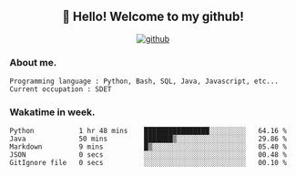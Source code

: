 <h2 align="center">👋 Hello! Welcome to my github! </h2>
<p align="center">
  <a href="https://github.com/usergwen"><img src="https://img.shields.io/badge/GitHub-24292e" alt="github"></a>
</p>

### About me.

```Plain Text
Programming language : Python, Bash, SQL, Java, Javascript, etc...
Current occupation : SDET
```
### Wakatime in week.

<!--START_SECTION:waka-->

```text
Python           1 hr 48 mins    ████████████████░░░░░░░░░   64.16 %
Java             50 mins         ███████▒░░░░░░░░░░░░░░░░░   29.86 %
Markdown         9 mins          █▒░░░░░░░░░░░░░░░░░░░░░░░   05.40 %
JSON             0 secs          ░░░░░░░░░░░░░░░░░░░░░░░░░   00.48 %
GitIgnore file   0 secs          ░░░░░░░░░░░░░░░░░░░░░░░░░   00.10 %
```

<!--END_SECTION:waka-->

